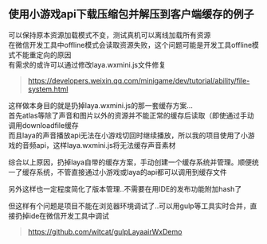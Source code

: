 ## 使用小游戏api下载压缩包并解压到客户端缓存的例子  

可以保持原本资源加载模式不变，测试真机可以离线加载所有资源  
在微信开发工具中offline模式会读取资源失败，这个问题可能是开发工具offline模式不能重定向的原因  
有需求的或许可以通过修改laya.wxmini.js文件修复
> https://developers.weixin.qq.com/minigame/dev/tutorial/ability/file-system.html

这样做本身目的就是扔掉laya.wxmini.js的那一套缓存方案...  
首先atlas等除了声音和图片以外的资源并不能正常的缓存后读取（即使通过手动调用downloadfile缓存  
而且laya的声音播放api无法在小游戏切回时继续播放，所以我的项目使用了小游戏的音频api，这样laya.wxmini.js将无法缓存声音素材    

综合以上原因，扔掉laya自带的缓存方案，手动创建一个缓存系统并管理。顺便统一了缓存系统，不管直接通过小游戏或laya的api都可以调用到缓存文件

另外这样也一定程度简化了版本管理..不需要在用IDE的发布功能附加hash了  

但这样有个问题是项目不能在浏览器环境调试了..可以用gulp等工具实时合并，直接扔掉ide在微信开发工具中调试
> https://github.com/witcat/gulpLayaairWxDemo
